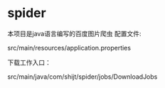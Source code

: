 # spider
本项目是java语言编写的百度图片爬虫
配置文件:

src/main/resources/application.properties

下载工作入口：

src/main/java/com/shijt/spider/jobs/DownloadJobs
